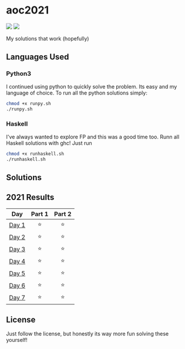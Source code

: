 # aoc2021

![](https://img.shields.io/badge/day%20📅-8-blue) ![](https://img.shields.io/badge/days%20completed-7-red)

My solutions that work (hopefully)

## Languages Used

### Python3
I continued using python to quickly solve the problem. Its easy and my language of choice. To run all the python solutions simply:

```sh
chmod +x runpy.sh
./runpy.sh
```

### Haskell

I've always wanted to explore FP and this was a good time too. 
Runn all Haskell solutions with ghc! Just run

```sh
chmod +x runhaskell.sh
./runhaskell.sh
```

## Solutions

<!--- advent_readme_stars table --->
## 2021 Results

| Day | Part 1 | Part 2 |
| :---: | :---: | :---: |
| [Day 1](https://adventofcode.com/2021/day/1) | ⭐ | ⭐ |
| [Day 2](https://adventofcode.com/2021/day/2) | ⭐ | ⭐ |
| [Day 3](https://adventofcode.com/2021/day/3) | ⭐ | ⭐ |
| [Day 4](https://adventofcode.com/2021/day/4) | ⭐ | ⭐ |
| [Day 5](https://adventofcode.com/2021/day/5) | ⭐ | ⭐ |
| [Day 6](https://adventofcode.com/2021/day/6) | ⭐ | ⭐ |
| [Day 7](https://adventofcode.com/2021/day/7) | ⭐ | ⭐ |
<!--- advent_readme_stars table --->

## License

Just follow the license, but honestly its way more fun solving these yourself!

